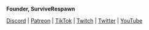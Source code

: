 **Founder, SurviveRespawn**

[Discord](https://discord.gg/surviverespawn) | [Patreon](https://www.patreon.com/SurviveRespawn) | [TikTok](https://tiktok.com/@surviverespawn) | [Twitch](https://twitch.tv/surviverespawn) | [Twitter](https://twitter.com/surviverespawn) | [YouTube](https://youtube.com/@SurviveRespawn)
